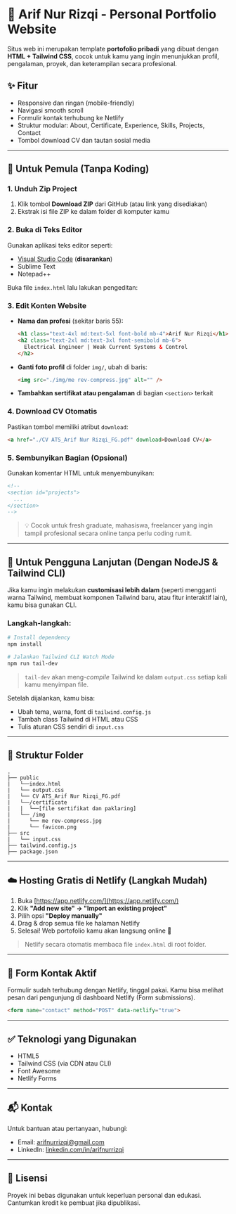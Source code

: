 # 🚀 Arif Nur Rizqi - Personal Portfolio Website

Situs web ini merupakan template **portofolio pribadi** yang dibuat dengan **HTML + Tailwind CSS**, cocok untuk kamu yang ingin menunjukkan profil, pengalaman, proyek, dan keterampilan secara profesional.

## ✨ Fitur

* Responsive dan ringan (mobile-friendly)
* Navigasi smooth scroll
* Formulir kontak terhubung ke Netlify
* Struktur modular: About, Certificate, Experience, Skills, Projects, Contact
* Tombol download CV dan tautan sosial media

---

## 👶 Untuk Pemula (Tanpa Koding)

### 1. Unduh Zip Project

1. Klik tombol **Download ZIP** dari GitHub (atau link yang disediakan)
2. Ekstrak isi file ZIP ke dalam folder di komputer kamu

### 2. Buka di Teks Editor

Gunakan aplikasi teks editor seperti:

* [Visual Studio Code](https://code.visualstudio.com/) (**disarankan**)
* Sublime Text
* Notepad++

Buka file `index.html` lalu lakukan pengeditan:

### 3. Edit Konten Website

* **Nama dan profesi** (sekitar baris 55):

  ```html
  <h1 class="text-4xl md:text-5xl font-bold mb-4">Arif Nur Rizqi</h1>
  <h2 class="text-2xl md:text-3xl font-semibold mb-6">
    Electrical Engineer | Weak Current Systems & Control
  </h2>
  ```

* **Ganti foto profil** di folder `img/`, ubah di baris:

  ```html
  <img src="./img/me rev-compress.jpg" alt="" />
  ```

* **Tambahkan sertifikat atau pengalaman** di bagian `<section>` terkait

### 4. Download CV Otomatis

Pastikan tombol memiliki atribut `download`:

```html
<a href="./CV ATS_Arif Nur Rizqi_FG.pdf" download>Download CV</a>
```

### 5. Sembunyikan Bagian (Opsional)

Gunakan komentar HTML untuk menyembunyikan:

```html
<!--
<section id="projects">
  ...
</section>
-->
```

> 💡 Cocok untuk fresh graduate, mahasiswa, freelancer yang ingin tampil profesional secara online tanpa perlu coding rumit.

---

## 🧠 Untuk Pengguna Lanjutan (Dengan NodeJS & Tailwind CLI)

Jika kamu ingin melakukan **customisasi lebih dalam** (seperti mengganti warna Tailwind, membuat komponen Tailwind baru, atau fitur interaktif lain), kamu bisa gunakan CLI.

### Langkah-langkah:

```bash
# Install dependency
npm install

# Jalankan Tailwind CLI Watch Mode
npm run tail-dev
```

> `tail-dev` akan meng-*compile* Tailwind ke dalam `output.css` setiap kali kamu menyimpan file.

Setelah dijalankan, kamu bisa:

* Ubah tema, warna, font di `tailwind.config.js`
* Tambah class Tailwind di HTML atau CSS
* Tulis aturan CSS sendiri di `input.css`

---

## 📂 Struktur Folder

```
.
├── public
|   └──index.html
|   └── output.css
|   └── CV ATS_Arif Nur Rizqi_FG.pdf
|   └──/certificate
|   |  └──[file sertifikat dan paklaring]
|   └── /img
|      └── me rev-compress.jpg
|      └── favicon.png
├── src
|   └── input.css
├── tailwind.config.js
├── package.json

```

---

## ☁️ Hosting Gratis di Netlify (Langkah Mudah)

1. Buka [https://app.netlify.com/](https://app.netlify.com/)
2. Klik **"Add new site" → "Import an existing project"**
3. Pilih opsi **"Deploy manually"**
4. Drag & drop semua file ke halaman Netlify
5. Selesai! Web portofolio kamu akan langsung online 🎉

> Netlify secara otomatis membaca file `index.html` di root folder.

---

## 📩 Form Kontak Aktif

Formulir sudah terhubung dengan Netlify, tinggal pakai. Kamu bisa melihat pesan dari pengunjung di dashboard Netlify (Form submissions).

```html
<form name="contact" method="POST" data-netlify="true">
```

---

## ✅ Teknologi yang Digunakan

* HTML5
* Tailwind CSS (via CDN atau CLI)
* Font Awesome
* Netlify Forms

---

## 📬 Kontak

Untuk bantuan atau pertanyaan, hubungi:

* Email: [arifnurrizqi@gmail.com](mailto:arifnurrizqi@gmail.com)
* LinkedIn: [linkedin.com/in/arifnurrizqi](https://www.linkedin.com/in/arifnurrizqi)

---

## 📄 Lisensi

Proyek ini bebas digunakan untuk keperluan personal dan edukasi. Cantumkan kredit ke pembuat jika dipublikasi.
